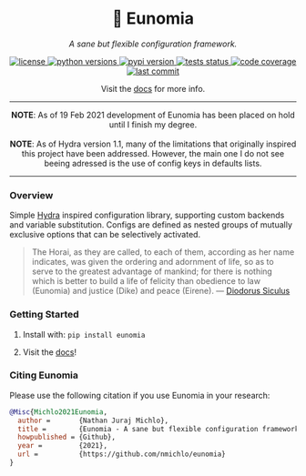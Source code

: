 <p align="center">
    <h1 align="center">📜 Eunomia</h1>
    <p align="center">
        <i>A sane but flexible configuration framework.</i>
    </p>
</p>

<p align="center">
    <a href="https://choosealicense.com/licenses/mit/">
        <img alt="license" src="https://img.shields.io/github/license/nmichlo/eunomia?style=flat-square&color=lightgrey"/>
    </a>
    <a href="https://pypi.org/project/eunomia">
        <img alt="python versions" src="https://img.shields.io/pypi/pyversions/eunomia?style=flat-square"/>
    </a>
    <a href="https://pypi.org/project/eunomia">
        <img alt="pypi version" src="https://img.shields.io/pypi/v/eunomia?style=flat-square&color=blue"/>
    </a>
    <a href="https://github.com/nmichlo/eunomia/actions?query=workflow%3Atest">
        <img alt="tests status" src="https://img.shields.io/github/workflow/status/nmichlo/eunomia/test?label=tests&style=flat-square"/>
    </a>
    <a href="https://codecov.io/gh/nmichlo/eunomia/">
        <img alt="code coverage" src="https://img.shields.io/codecov/c/gh/nmichlo/eunomia?token=86IZK3J038&style=flat-square"/>
    </a>
    <a href="https://github.com/nmichlo/eunomia">
        <img alt="last commit" src="https://img.shields.io/github/last-commit/nmichlo/eunomia?style=flat-square&color=lightgrey"/>
    </a>
</p>

<p align="center">
    <p align="center">
        Visit the <a href="https://eunomia.michlo.dev/">docs</a> for more info.
    </p>
</p>

----------------------

<p align="center">
    <b>NOTE</b>: As of 19 Feb 2021 development of Eunomia has been placed on hold until I finish my degree.
    </br></br>
    <b>NOTE</b>: As of Hydra version 1.1, many of the limitations that originally inspired this project have been addressed. However, the main one I do not see beeing adressed is the use of config keys in defaults lists.
</p>

----------------------

### Overview

Simple [Hydra](https://github.com/facebookresearch/hydra) inspired configuration
library, supporting custom backends and variable substitution. Configs are defined as nested groups of mutually exclusive options
that can be selectively activated.

> The Horai, as they are called, to each of them, according as her name
> indicates, was given the ordering and adornment of life, so as to serve to
> the greatest advantage of mankind; for there is nothing which is better to
> build a life of felicity than obedience to law (Eunomia) and justice (Dike)
> and peace (Eirene).
> &mdash;&nbsp;[Diodorus&nbsp;Siculus](https://mythology.wikia.org/wiki/Eunomia)

### Getting Started

1. Install with: `pip install eunomia`

2. Visit the [docs](https://eunomia.michlo.dev)!

### Citing Eunomia

Please use the following citation if you use Eunomia in your research:

```bibtex
@Misc{Michlo2021Eunomia,
  author =       {Nathan Juraj Michlo},
  title =        {Eunomia - A sane but flexible configuration framework},
  howpublished = {Github},
  year =         {2021},
  url =          {https://github.com/nmichlo/eunomia}
}
```
